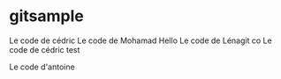 # gitsample

Le code de cédric
Le code de Mohamad
Hello
Le code de Lénagit co
Le code de cédric
test


Le code d'antoine
 

